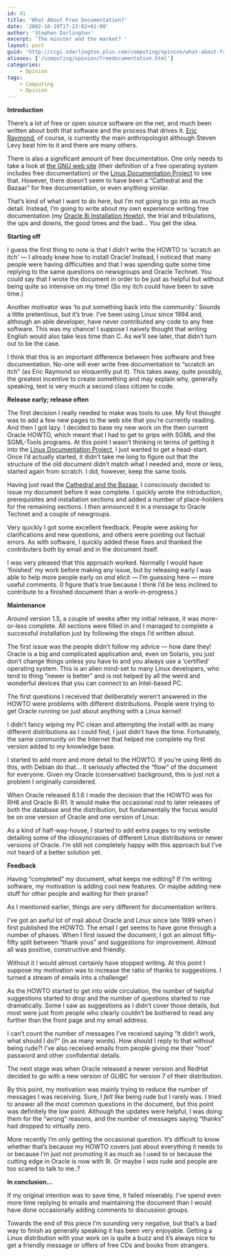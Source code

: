 ```yaml
---
id: 41
title: 'What About Free Documentation?'
date: '2002-10-19T17:23:02+01:00'
author: 'Stephen Darlington'
excerpt: 'The minster and the market? '
layout: post
guid: 'http://ccgi.sdarlington.plus.com/computing/opinion/what-about-free-documentation.html'
aliases: ['/computing/opinion/freedocumentation.html']
categories:
    - Opinion
tags:
    - Computing
    - Opinion
---
```


**Introduction**

There’s a lot of free or open source software on the net, and much been written about both that software and the process that drives it. [Eric Raymond](http://www.catb.org/esr/), of course, is currently the main anthropologist although Steven Levy beat him to it and there are many others.

There is also a significant amount of free documentation. One only needs to take a look at [the GNU web site](http://www.gnu.org) (their definition of a free operating system includes free documentation) or the [Linux Documentation Project](http://www.tldp.org) to see that. However, there doesn’t seem to have been a “Cathedral and the Bazaar” for free documentation, or even anything similar.

That’s kind of what I want to do here, but I’m not going to go into as much detail. Instead, I’m going to write about my own experience writing free documentation (my [Oracle 8i Installation Howto](/computing/oracle/oracle-howto/)), the trial and tribulations, the ups and downs, the good times and the bad… You get the idea.

**Starting off**

I guess the first thing to note is that I *didn’t* write the HOWTO to ‘scratch an itch’ — I already knew how to install Oracle! Instead, I noticed that many people were having difficulties and that I was spending quite some time replying to the same questions on newsgroups and Oracle Technet. You could say that I wrote the document in order to be just as helpful but without being quite so intensive on my time! (So my itch could have been to save time.)

Another motivator was ‘to put something back into the community.’ Sounds a little pretentious, but it’s true. I’ve been using Linux since 1994 and, although an able developer, have never contributed any code to any free software. This was my chance! I suppose I naively thought that writing English would also take less time than C. As we’ll see later, that didn’t turn out to be the case.

I think that this is an important difference between free software and free documentation. No-one will ever write free documentation to “scratch an itch” (as Eric Raymond so eloquently put it). This takes away, quite possibly, the greatest incentive to create something and may explain why, generally speaking, text is very much a second class citizen to code.

**Release early; release often**

The first decision I really needed to make was tools to use. My first thought was to add a few new pages to the web site that you’re currently reading. And then I got lazy. I decided to base my new work on the then current Oracle HOWTO, which meant that I had to get to grips with SGML and the SGML-Tools programs. At this point I wasn’t thinking in terms of getting it into the [Linux Documentation Project](http://www.tldp.org/), I just wanted to get a head-start. Once I’d actually started, it didn’t take me long to figure out that the structure of the old document didn’t match what I needed and, more or less, started again from scratch. I did, however, keep the same tools.

Having just read the [Cathedral and the Bazaar](http://www.amazon.co.uk/exec/obidos/ASIN/1565927249/zx81orguk), I consciously decided to issue my document before it was complete. I quickly wrote the introduction, prerequisites and installation sections and added a number of place-holders for the remaining sections. I then announced it in a message to Oracle Technet and a couple of newgroups.

Very quickly I got some excellent feedback. People were asking for clarifications and new questions, and others were pointing out factual errors. As with software, I quickly added these fixes and thanked the contributers both by email and in the document itself.

I was very pleased that this approach worked. Normally I would have ‘finished’ my work before making any issue, but by releasing early I was able to help more people early on *and* elicit — I’m guessing here — more useful comments. (I figure that’s true because I think I’d be less inclined to contribute to a finished document than a work-in-progress.)

**Maintenance**

Around version 1.5, a couple of weeks after my initial release, it was more-or-less complete. All sections were filled in and I managed to complete a successful installation just by following the steps I’d written about.

The first issue was the people didn’t follow my advice — how dare they! Oracle is a big and complicated application and, even on Solaris, you just don’t change things unless you have to and you always use a ‘certified’ operating system. This is an alien mind-set to many Linux developers, who tend to thing “newer is better” and is not helped by all the weird and wonderful devices that you can connect to an Intel-based PC.

The first questions I received that deliberately weren’t answered in the HOWTO were problems with different distributions. People were trying to get Oracle running on just about anything with a Linux kernel!

I didn’t fancy wiping my PC clean and attempting the install with as many different distributions as I could find, I just didn’t have the time. Fortunately, the same community on the Internet that helped me complete my first version added to my knowledge base.

I started to add more and more detail to the HOWTO. If you’re using RH6 do this, with Debian do that… It seriously affected the “flow” of the document for everyone. Given my Oracle (conservative) background, this is just not a problem I originally considered.

When Oracle released 8.1.6 I made the decision that the HOWTO was for RH6 and Oracle 8i R1. It would make the occasional nod to later releases of both the database and the distribution, but fundamentally the focus would be on one version of Oracle and one version of Linux.

As a kind of half-way-house, I started to add extra pages to my website detailing some of the idiosyncrasies of different Linux distributions or newer versions of Oracle. I’m still not completely happy with this approach but I’ve not heard of a better solution yet.

**Feedback**

Having “completed” my document, what keeps me editing? If I’m writing software, my motivation is adding cool new features. Or maybe adding new stuff for other people and waiting for their praise?

As I mentioned earlier, things are very different for documentation writers.

I’ve got an awful lot of mail about Oracle and Linux since late 1999 when I first published the HOWTO. The email I get seems to have gone through a number of phases. When I first issued the document, I got an almost fifty-fifty split between “thank yous” and suggestions for improvement. Almost all was positive, constructive and friendly.

Without it I would almost certainly have stopped writing. At this point I suppose my motivation was to increase the ratio of thanks to suggestions. I turned a stream of emails into a challenge!

As the HOWTO started to get into wide circulation, the number of helpful suggestions started to drop and the number of questions started to rise dramatically. Some I saw as suggestions as I didn’t cover those details, but most were just from people who clearly couldn’t be bothered to read any further than the front page and my email address.

I can’t count the number of messages I’ve received saying “it didn’t work, what should I do?” (in as many words). How should I reply to that without being rude?! I’ve also received emails from people giving me their “root” password and other confidential details.

The next stage was when Oracle released a newer version and RedHat decided to go with a new version of GLIBC for version 7 of their distribution.

By this point, my motivation was mainly trying to reduce the number of messages I was receiving. Sure, I *felt* like being rude but I rarely was. I tried to answer all the most common questions in the document, but this point was definitely the low point. Although the updates were helpful, I was doing them for the “wrong” reasons, and the number of messages saying “thanks” had dropped to virtually zero.

More recently I’m only getting the occasional question. It’s difficult to know whether that’s because my HOWTO covers just about everything it needs to or because I’m just not promoting it as much as I used to or because the cutting edge in Oracle is now with 9i. Or maybe I *was* rude and people are too scared to talk to me..?

**In conclusion…**

If my original intention was to save time, it failed miserably. I’ve spend even more time replying to emails and maintaining the document than I would have done occasionally adding comments to discussion groups.

Towards the end of this piece I’m sounding very negative, but that’s a bad way to finish as generally speaking it has been very enjoyable. Getting a Linux distribution with your work on is quite a buzz and it’s always nice to get a friendly message or offers of free CDs and books from strangers.